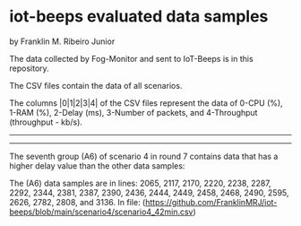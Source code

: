 # iot-beeps evaluated data samples
by Franklin M. Ribeiro Junior

The data collected by Fog-Monitor and sent to IoT-Beeps is in this repository.

The CSV files contain the data of all scenarios.

The columns |0|1|2|3|4| of the CSV files represent the data of 0-CPU (%), 1-RAM (%), 2-Delay (ms), 3-Number of packets, and 4-Throughput (throughput - kb/s).



--------------------------------------------------------------------------------------------------------------------------------------------------------
--------------------------------------------------------------------------------------------------------------------------------------------------------
The seventh group (A6) of scenario 4 in round 7 contains data that has a higher delay value than the other data samples:

The (A6) data samples are in lines: 2065, 2117, 2170, 2220, 2238, 2287, 2292, 2344, 2381, 2387, 2390, 2436, 2444, 2449, 2458, 2468, 2490, 2595, 2626, 2782, 2808, and 3136. In file: (https://github.com/FranklinMRJ/iot-beeps/blob/main/scenario4/scenario4_42min.csv)
